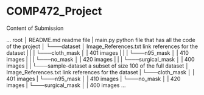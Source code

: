 # COMP472_Project

Content of Submission

...
root
│   README.md				readme file
|   main.py					python file that has all the code of the project
│
└───dataset
│	Image_References.txt		link references for the dataset
|	|
|	└───cloth_mask
│	|	401 images
|	|
|	└───n95_mask
│	|	410 images
|	|
|	└───no_mask
│	|	420 images
|	|
|	└───surgical_mask
│	|	400 images
|	|
└───sample-dataset			a subset of size 100 of the full dataset 
│	Image_References.txt		link references for the dataset
|	└───cloth_mask
│	|	401 images
|	└───n95_mask
│	|	410 images
|	└───no_mask
│	|	420 images
|	└───surgical_mask
│	|	400 images
...
